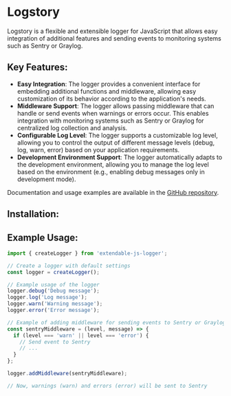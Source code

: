 # Logstory

Logstory is a flexible and extensible logger for JavaScript that allows easy integration of additional features and sending events to monitoring systems such as Sentry or Graylog.

## Key Features:
- **Easy Integration**: The logger provides a convenient interface for embedding additional functions and middleware, allowing easy customization of its behavior according to the application's needs.
- **Middleware Support**: The logger allows passing middleware that can handle or send events when warnings or errors occur. This enables integration with monitoring systems such as Sentry or Graylog for centralized log collection and analysis.
- **Configurable Log Level**: The logger supports a customizable log level, allowing you to control the output of different message levels (debug, log, warn, error) based on your application requirements.
- **Development Environment Support**: The logger automatically adapts to the development environment, allowing you to manage the log level based on the environment (e.g., enabling debug messages only in development mode).

Documentation and usage examples are available in the [GitHub repository](https://github.com/your-username/your-repo).

## Installation:


## Example Usage:

```javascript
import { createLogger } from 'extendable-js-logger';

// Create a logger with default settings
const logger = createLogger();

// Example usage of the logger
logger.debug('Debug message');
logger.log('Log message');
logger.warn('Warning message');
logger.error('Error message');

// Example of adding middleware for sending events to Sentry or Graylog
const sentryMiddleware = (level, message) => {
  if (level === 'warn' || level === 'error') {
    // Send event to Sentry
    // ...
  }
};

logger.addMiddleware(sentryMiddleware);

// Now, warnings (warn) and errors (error) will be sent to Sentry
